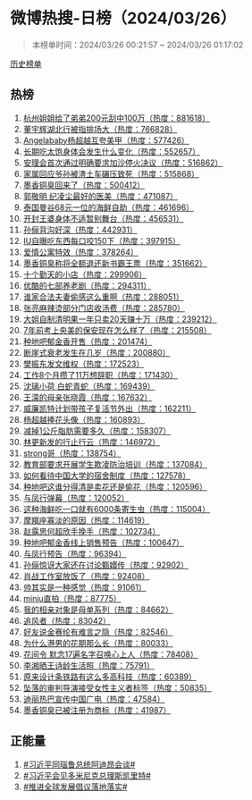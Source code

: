 <h1>
微博热搜-日榜（2024/03/26）
</h1>
<blockquote>
<p>
本榜单时间：2024/03/26 00:21:57 ~ 2024/03/26 01:17:02
</p>
</blockquote>
<p>
<a href="https://github.com/daifee/weibo-hot-search/tree/main/archives/daily">历史榜单</a>
</p>
<h2>
热榜
</h2>
<ol>

<li>
<a href="https://s.weibo.com/weibo?q=%23%E6%9D%AD%E5%B7%9E%E5%A7%90%E5%A7%90%E7%BB%99%E4%BA%86%E5%BC%9F%E5%BC%9F200%E5%85%83%E5%88%AE%E4%B8%AD100%E4%B8%87%23" target="weibo">
杭州姐姐给了弟弟200元刮中100万（热度：881618）
</a>
</li>

<li>
<a href="https://s.weibo.com/weibo?q=%23%E8%91%A3%E5%AE%87%E8%BE%89%E6%B9%96%E5%8C%97%E8%A1%8C%E8%A2%AB%E6%8C%87%E6%8E%92%E5%9C%BA%E5%A4%A7%23" target="weibo">
董宇辉湖北行被指排场大（热度：766828）
</a>
</li>

<li>
<a href="https://s.weibo.com/weibo?q=%23Angelababy%E6%9D%A8%E8%B6%85%E8%B6%8A%E4%BA%92%E5%A4%B8%E7%BE%8E%E7%94%B2%23" target="weibo">
Angelababy杨超越互夸美甲（热度：577426）
</a>
</li>

<li>
<a href="https://s.weibo.com/weibo?q=%23%E9%95%BF%E6%9C%9F%E5%90%83%E5%A4%AA%E9%A5%B1%E8%BA%AB%E4%BD%93%E4%BC%9A%E5%8F%91%E7%94%9F%E4%BB%80%E4%B9%88%E5%8F%98%E5%8C%96%23" target="weibo">
长期吃太饱身体会发生什么变化（热度：552657）
</a>
</li>

<li>
<a href="https://s.weibo.com/weibo?q=%23%E5%AE%89%E7%90%86%E4%BC%9A%E9%A6%96%E6%AC%A1%E9%80%9A%E8%BF%87%E6%98%8E%E7%A1%AE%E8%A6%81%E6%B1%82%E5%8A%A0%E6%B2%99%E5%81%9C%E7%81%AB%E5%86%B3%E8%AE%AE%23" target="weibo">
安理会首次通过明确要求加沙停火决议（热度：516862）
</a>
</li>

<li>
<a href="https://s.weibo.com/weibo?q=%23%E5%AE%B6%E5%B1%9E%E5%9B%9E%E5%BA%94%E7%88%B7%E5%AD%99%E8%A2%AB%E6%B8%A3%E5%9C%9F%E8%BD%A6%E7%A2%BE%E5%8E%8B%E8%87%B4%E6%AD%BB%23" target="weibo">
家属回应爷孙被渣土车碾压致死（热度：515868）
</a>
</li>

<li>
<a href="https://s.weibo.com/weibo?q=%23%E5%A2%A8%E9%A6%99%E9%93%9C%E8%87%AD%E5%9B%9E%E6%9D%A5%E4%BA%86%23" target="weibo">
墨香铜臭回来了（热度：500412）
</a>
</li>

<li>
<a href="https://s.weibo.com/weibo?q=%23%E9%83%AD%E6%95%AC%E6%98%8E%20%E7%BA%AA%E5%87%8C%E5%B0%98%E6%9C%80%E5%A5%BD%E7%9A%84%E5%8C%BB%E7%BE%8E%23" target="weibo">
郭敬明 纪凌尘最好的医美（热度：471087）
</a>
</li>

<li>
<a href="https://s.weibo.com/weibo?q=%23%E6%B3%B0%E5%9B%BD%E6%9B%BC%E8%B0%B768%E5%85%83%E4%B8%80%E4%BD%8D%E7%9A%84%E6%B5%B7%E9%B2%9C%E8%87%AA%E5%8A%A9%23" target="weibo">
泰国曼谷68元一位的海鲜自助（热度：461696）
</a>
</li>

<li>
<a href="https://s.weibo.com/weibo?q=%23%E5%BC%80%E5%B0%81%E7%8E%8B%E5%A9%86%E8%BA%AB%E4%BD%93%E4%B8%8D%E9%80%82%E6%9A%82%E5%88%AB%E8%88%9E%E5%8F%B0%23" target="weibo">
开封王婆身体不适暂别舞台（热度：456531）
</a>
</li>

<li>
<a href="https://s.weibo.com/weibo?q=%23%E5%AD%99%E4%BF%AA%E8%83%8C%E6%B2%9F%E5%A5%BD%E6%B7%B1%23" target="weibo">
孙俪背沟好深（热度：442931）
</a>
</li>

<li>
<a href="https://s.weibo.com/weibo?q=%23IU%E8%87%AA%E6%9B%9D%E5%90%83%E4%B8%9C%E8%A5%BF%E6%AF%8F%E5%8F%A3%E5%92%AC150%E4%B8%8B%23" target="weibo">
IU自曝吃东西每口咬150下（热度：397915）
</a>
</li>

<li>
<a href="https://s.weibo.com/weibo?q=%23%E7%88%B1%E6%83%85%E5%85%AC%E5%AF%93%E7%89%B9%E6%95%88%23" target="weibo">
爱情公寓特效（热度：378264）
</a>
</li>

<li>
<a href="https://s.weibo.com/weibo?q=%23%E5%A2%A8%E9%A6%99%E9%93%9C%E8%87%AD%E7%A7%B0%E5%B0%86%E5%85%A8%E9%A2%9D%E9%80%80%E8%BF%98%E6%96%B0%E4%B9%A6%E9%9C%B8%E7%8E%8B%E7%A5%A8%23" target="weibo">
墨香铜臭称将全额退还新书霸王票（热度：351662）
</a>
</li>

<li>
<a href="https://s.weibo.com/weibo?q=%23%E5%8D%81%E4%B8%AA%E5%8B%A4%E5%A4%A9%E7%9A%84%E5%B0%8F%E5%BA%97%23" target="weibo">
十个勤天的小店（热度：299906）
</a>
</li>

<li>
<a href="https://s.weibo.com/weibo?q=%23%E4%BC%98%E9%85%B7%E7%9A%84%E4%B8%83%E9%83%A8%E5%85%BB%E8%80%81%E5%89%A7%23" target="weibo">
优酷的七部养老剧（热度：294311）
</a>
</li>

<li>
<a href="https://s.weibo.com/weibo?q=%23%E8%B0%81%E5%AE%B6%E5%90%88%E6%B3%95%E5%A4%AB%E5%A6%BB%E5%81%B7%E6%84%9F%E8%BF%99%E4%B9%88%E9%87%8D%E5%95%8A%23" target="weibo">
谁家合法夫妻偷感这么重啊（热度：288051）
</a>
</li>

<li>
<a href="https://s.weibo.com/weibo?q=%23%E5%BC%A0%E4%BA%AE%E9%BA%BB%E8%BE%A3%E7%83%AB%E9%83%A8%E5%88%86%E9%97%A8%E5%BA%97%E6%94%B6%E6%B1%A4%E8%B4%B9%23" target="weibo">
张亮麻辣烫部分门店收汤费（热度：285780）
</a>
</li>

<li>
<a href="https://s.weibo.com/weibo?q=%23%E5%A4%A7%E5%A7%90%E8%87%AA%E5%88%B6%E6%B8%85%E6%98%8E%E6%9E%9C%E4%B8%80%E5%B9%B4%E5%8F%AA%E5%8D%9620%E5%A4%A9%E8%B5%9A%E5%8D%81%E4%B8%87%23" target="weibo">
大姐自制清明果一年只卖20天赚十万（热度：239212）
</a>
</li>

<li>
<a href="https://s.weibo.com/weibo?q=%237%E5%B9%B4%E5%89%8D%E8%80%83%E4%B8%8A%E5%A4%AE%E7%BE%8E%E7%9A%84%E4%BF%9D%E5%AE%89%E7%8E%B0%E5%9C%A8%E6%80%8E%E4%B9%88%E6%A0%B7%E4%BA%86%23" target="weibo">
7年前考上央美的保安现在怎么样了（热度：215508）
</a>
</li>

<li>
<a href="https://s.weibo.com/weibo?q=%23%E7%A7%8D%E5%9C%B0%E5%90%A7%E9%83%81%E9%87%91%E9%A6%99%E5%BC%80%E5%94%AE%23" target="weibo">
种地吧郁金香开售（热度：201474）
</a>
</li>

<li>
<a href="https://s.weibo.com/weibo?q=%23%E6%96%AD%E5%B4%96%E5%BC%8F%E8%A1%B0%E8%80%81%E5%8F%91%E7%94%9F%E5%9C%A8%E5%87%A0%E5%B2%81%23" target="weibo">
断崖式衰老发生在几岁（热度：200880）
</a>
</li>

<li>
<a href="https://s.weibo.com/weibo?q=%23%E6%A8%8A%E6%8C%AF%E4%B8%9C%E5%8F%91%E6%96%87%E7%BB%B4%E6%9D%83%23" target="weibo">
樊振东发文维权（热度：172523）
</a>
</li>

<li>
<a href="https://s.weibo.com/weibo?q=%23%E5%B7%A5%E4%BD%9C8%E4%B8%AA%E6%9C%88%E6%94%92%E4%BA%8611%E4%B8%87%E6%83%B3%E8%BE%9E%E8%81%8C%23" target="weibo">
工作8个月攒了11万想辞职（热度：171430）
</a>
</li>

<li>
<a href="https://s.weibo.com/weibo?q=%23%E6%B2%88%E7%92%83%E5%B0%8F%E8%8D%B7%20%E7%99%BD%E8%9B%87%E9%9D%92%E8%9B%87%23" target="weibo">
沈璃小荷 白蛇青蛇（热度：169439）
</a>
</li>

<li>
<a href="https://s.weibo.com/weibo?q=%23%E7%8E%8B%E6%BF%9B%E7%9A%84%E6%AF%8D%E4%BA%B2%E5%BC%A0%E6%99%93%E9%9C%9E%23" target="weibo">
王濛的母亲张晓霞（热度：167632）
</a>
</li>

<li>
<a href="https://s.weibo.com/weibo?q=%23%E5%A8%81%E5%BB%89%E5%87%AF%E7%89%B9%E8%AE%A1%E5%88%92%E5%B8%A6%E5%AD%A9%E5%AD%90%E5%A4%8D%E6%B4%BB%E8%8A%82%E5%A4%96%E5%87%BA%23" target="weibo">
威廉凯特计划带孩子复活节外出（热度：162211）
</a>
</li>

<li>
<a href="https://s.weibo.com/weibo?q=%23%E6%9D%A8%E8%B6%85%E8%B6%8A%E6%8D%A7%E8%8A%B1%E5%A4%B4%E5%83%8F%23" target="weibo">
杨超越捧花头像（热度：160893）
</a>
</li>

<li>
<a href="https://s.weibo.com/weibo?q=%23%E5%87%8F%E6%8E%891%E5%85%AC%E6%96%A4%E8%84%82%E8%82%AA%E9%9C%80%E8%A6%81%E5%A4%9A%E4%B9%85%23" target="weibo">
减掉1公斤脂肪需要多久（热度：158307）
</a>
</li>

<li>
<a href="https://s.weibo.com/weibo?q=%23%E6%9E%97%E6%9B%B4%E6%96%B0%E5%8F%91%E7%9A%84%E8%A1%8C%E6%AD%A2%E8%A1%8C%E4%BA%91%23" target="weibo">
林更新发的行止行云（热度：146972）
</a>
</li>

<li>
<a href="https://s.weibo.com/weibo?q=%23strong%E5%93%A5%23" target="weibo">
strong哥（热度：138754）
</a>
</li>

<li>
<a href="https://s.weibo.com/weibo?q=%23%E6%95%99%E8%82%B2%E9%83%A8%E8%A6%81%E6%B1%82%E5%BC%80%E5%B1%95%E5%AD%A6%E7%94%9F%E6%AC%BA%E5%87%8C%E9%98%B2%E6%B2%BB%E5%9F%B9%E8%AE%AD%23" target="weibo">
教育部要求开展学生欺凌防治培训（热度：137084）
</a>
</li>

<li>
<a href="https://s.weibo.com/weibo?q=%23%E5%A6%82%E4%BD%95%E7%9C%8B%E5%BE%85%E4%B8%AD%E5%9B%BD%E5%A4%A7%E5%AD%A6%E7%9A%84%E5%AE%BF%E8%88%8D%E5%88%B6%E5%BA%A6%23" target="weibo">
如何看待中国大学的宿舍制度（热度：127578）
</a>
</li>

<li>
<a href="https://s.weibo.com/weibo?q=%23%E7%A7%8D%E5%9C%B0%E5%90%A7%E8%BF%99%E8%B0%81%E5%88%86%E5%BE%97%E6%B8%85%E6%98%AF%E5%8D%96%E8%8A%B1%E8%BF%98%E6%98%AF%E5%81%B7%E8%8A%B1%23" target="weibo">
种地吧这谁分得清是卖花还是偷花（热度：120596）
</a>
</li>

<li>
<a href="https://s.weibo.com/weibo?q=%23%E4%B8%8E%E5%87%A4%E8%A1%8C%E5%BC%B9%E5%B9%95%23" target="weibo">
与凤行弹幕（热度：120052）
</a>
</li>

<li>
<a href="https://s.weibo.com/weibo?q=%23%E8%BF%99%E7%A7%8D%E6%B5%B7%E9%B2%9C%E5%90%83%E4%B8%80%E5%8F%A3%E5%B0%B1%E6%9C%896000%E6%9D%A1%E5%AF%84%E7%94%9F%E8%99%AB%23" target="weibo">
这种海鲜吃一口就有6000条寄生虫（热度：115004）
</a>
</li>

<li>
<a href="https://s.weibo.com/weibo?q=%23%E6%91%A9%E7%BE%AF%E5%BA%A7%E5%AF%A1%E6%B7%A1%E7%9A%84%E5%8E%9F%E5%9B%A0%23" target="weibo">
摩羯座寡淡的原因（热度：114619）
</a>
</li>

<li>
<a href="https://s.weibo.com/weibo?q=%23%E8%B5%B5%E9%9C%B2%E6%80%9D%E4%BD%95%E8%B6%85%E6%AC%A3%E6%89%8B%E6%8C%BD%E6%89%8B%23" target="weibo">
赵露思何超欣手挽手（热度：102734）
</a>
</li>

<li>
<a href="https://s.weibo.com/weibo?q=%23%E7%A7%8D%E5%9C%B0%E5%90%A7%E9%83%81%E9%87%91%E9%A6%99%E7%BA%BF%E4%B8%8A%E9%94%80%E5%94%AE%E9%A2%84%E5%91%8A%23" target="weibo">
种地吧郁金香线上销售预告（热度：100647）
</a>
</li>

<li>
<a href="https://s.weibo.com/weibo?q=%23%E4%B8%8E%E5%87%A4%E8%A1%8C%E9%A2%84%E5%91%8A%23" target="weibo">
与凤行预告（热度：96394）
</a>
</li>

<li>
<a href="https://s.weibo.com/weibo?q=%23%E5%AD%99%E4%BF%AA%E6%83%8A%E8%AE%B6%E5%A4%A7%E5%AE%B6%E8%BF%98%E5%9C%A8%E8%AE%A8%E8%AE%BA%E7%94%84%E5%AC%9B%E4%BC%A0%23" target="weibo">
孙俪惊讶大家还在讨论甄嬛传（热度：92902）
</a>
</li>

<li>
<a href="https://s.weibo.com/weibo?q=%23%E8%82%96%E6%88%98%E5%B7%A5%E4%BD%9C%E5%AE%A4%E6%94%BE%E9%A5%AD%E4%BA%86%23" target="weibo">
肖战工作室放饭了（热度：92408）
</a>
</li>

<li>
<a href="https://s.weibo.com/weibo?q=%23%E5%B8%85%E5%85%B6%E5%AE%9E%E6%98%AF%E4%B8%80%E7%A7%8D%E6%84%9F%E8%A7%89%23" target="weibo">
帅其实是一种感觉（热度：91061）
</a>
</li>

<li>
<a href="https://s.weibo.com/weibo?q=%23minju%E7%9B%B4%E6%8B%8D%23" target="weibo">
minju直拍（热度：87775）
</a>
</li>

<li>
<a href="https://s.weibo.com/weibo?q=%23%E6%88%91%E7%9A%84%E7%9B%B8%E4%BA%B2%E5%AF%B9%E8%B1%A1%E6%98%AF%E6%AF%8D%E5%8D%95%E7%B3%BB%E5%88%97%23" target="weibo">
我的相亲对象是母单系列（热度：84662）
</a>
</li>

<li>
<a href="https://s.weibo.com/weibo?q=%23%E8%BF%BD%E9%A3%8E%E8%80%85%23" target="weibo">
追风者（热度：83042）
</a>
</li>

<li>
<a href="https://s.weibo.com/weibo?q=%23%E5%A5%BD%E5%8F%8B%E8%AF%B4%E9%87%91%E8%B5%9B%E7%BA%B6%E6%9C%89%E9%9A%BE%E8%A8%80%E4%B9%8B%E9%9A%90%23" target="weibo">
好友说金赛纶有难言之隐（热度：82546）
</a>
</li>

<li>
<a href="https://s.weibo.com/weibo?q=%23%E4%B8%BA%E4%BB%80%E4%B9%88%E6%B8%AF%E7%94%B7%E7%9A%84%E8%8A%B1%E6%9C%9F%E9%82%A3%E4%B9%88%E9%95%BF%23" target="weibo">
为什么港男的花期那么长（热度：80033）
</a>
</li>

<li>
<a href="https://s.weibo.com/weibo?q=%23%E8%8A%B1%E9%97%B4%E4%BB%A4%20%E9%BB%98%E5%BF%B517%E9%81%8D%E5%90%8D%E5%AD%97%E5%8F%AC%E5%94%A4%E5%BF%83%E4%B8%8A%E4%BA%BA%23" target="weibo">
花间令 默念17遍名字召唤心上人（热度：78408）
</a>
</li>

<li>
<a href="https://s.weibo.com/weibo?q=%23%E6%9D%8E%E6%B9%98%E6%99%92%E7%8E%8B%E8%AF%97%E9%BE%84%E7%94%9F%E6%B4%BB%E7%85%A7%23" target="weibo">
李湘晒王诗龄生活照（热度：75791）
</a>
</li>

<li>
<a href="https://s.weibo.com/weibo?q=%23%E5%8E%9F%E6%9D%A5%E8%AE%BE%E8%AE%A1%E6%9D%A1%E9%93%81%E8%B7%AF%E6%9C%89%E8%BF%99%E4%B9%88%E5%A4%9A%E9%AB%98%E7%A7%91%E6%8A%80%23" target="weibo">
原来设计条铁路有这么多高科技（热度：60389）
</a>
</li>

<li>
<a href="https://s.weibo.com/weibo?q=%23%E5%9D%A0%E8%90%BD%E7%9A%84%E5%AE%A1%E5%88%A4%E5%AF%BC%E6%BC%94%E6%8E%A5%E5%8F%97%E5%A5%B3%E6%80%A7%E4%B8%BB%E4%B9%89%E8%80%85%E6%A0%87%E7%AD%BE%23" target="weibo">
坠落的审判导演接受女性主义者标签（热度：50835）
</a>
</li>

<li>
<a href="https://s.weibo.com/weibo?q=%23%E8%BF%AA%E4%B8%BD%E7%83%AD%E5%B7%B4%E5%AE%A3%E4%BC%A0%E4%B8%AD%E5%9B%BD%E5%B9%BF%E7%94%B5%23" target="weibo">
迪丽热巴宣传中国广电（热度：47584）
</a>
</li>

<li>
<a href="https://s.weibo.com/weibo?q=%23%E5%A2%A8%E9%A6%99%E9%93%9C%E8%87%AD%E5%B7%B2%E8%A2%AB%E6%B3%A8%E5%86%8C%E4%B8%BA%E5%95%86%E6%A0%87%23" target="weibo">
墨香铜臭已被注册为商标（热度：41987）
</a>
</li>

</ol>
<h2>
正能量
</h2>
<ol>

<li>
<a href="https://s.weibo.com/weibo?q=%23%23%E4%B9%A0%E8%BF%91%E5%B9%B3%E5%90%8C%E7%91%99%E9%B2%81%E6%80%BB%E7%BB%9F%E9%98%BF%E8%BF%AA%E6%98%82%E4%BC%9A%E8%B0%88%23%23" target="weibo">
#习近平同瑙鲁总统阿迪昂会谈#
</a>
</li>

<li>
<a href="https://s.weibo.com/weibo?q=%23%23%E4%B9%A0%E8%BF%91%E5%B9%B3%E4%BC%9A%E8%A7%81%E5%A4%9A%E7%B1%B3%E5%B0%BC%E5%85%8B%E6%80%BB%E7%90%86%E6%96%AF%E5%87%AF%E9%87%8C%E7%89%B9%23%23" target="weibo">
#习近平会见多米尼克总理斯凯里特#
</a>
</li>

<li>
<a href="https://s.weibo.com/weibo?q=%23%23%E6%8E%A8%E8%BF%9B%E5%85%A8%E7%90%83%E5%8F%91%E5%B1%95%E5%80%A1%E8%AE%AE%E8%90%BD%E5%9C%B0%E8%90%BD%E5%AE%9E%23%23" target="weibo">
#推进全球发展倡议落地落实#
</a>
</li>

</ol>
